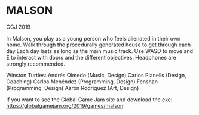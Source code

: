 # MALSON
GGJ 2019

In Malson, you play as a young person who feels alienated in their own home. Walk through the procedurally generated house to get through each day.Each day lasts as long as the main music track. Use WASD to move and E to interact with doors and the different objectives. Headphones are strongly recommended.

Winston Turtles:
Andrés Olmedo (Music, Design)
Carlos Planells (Design, Coaching)
Carlos Menéndez (Programming, Design)
Fenshan (Programming, Design)
Aarón Rodríguez (Art, Design)

If you want to see the Global Game Jam site and download the exe: https://globalgamejam.org/2019/games/malson
